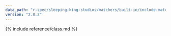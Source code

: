 ```yaml
---
data_path: "r-spec/sleeping-king-studios/matchers/built-in/include-matcher"
version: "2.8.2"
---
```


{% include reference/class.md %}
